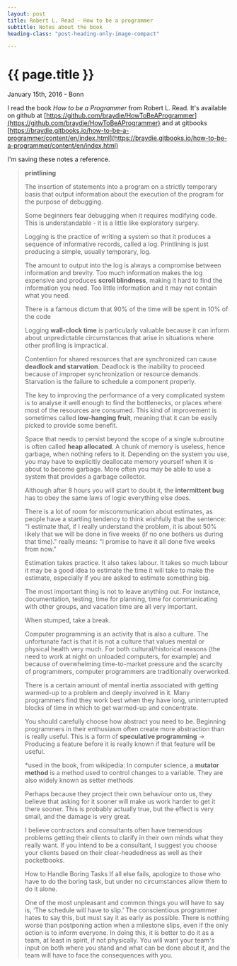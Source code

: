 ```yaml
---
layout: post
title: Robert L. Read - How to be a programmer
subtitle: Notes about the book
heading-class: "post-heading-only-image-compact"

---
```


{{ page.title }}
================

<p class="meta">January 15th, 2016 - Bonn</p>


I read the book _How to be a Programmer_ from Robert L. Read. It's available on github at [https://github.com/braydie/HowToBeAProgrammer](https://github.com/braydie/HowToBeAProgrammer) and at gitbooks [https://braydie.gitbooks.io/how-to-be-a-programmer/content/en/index.html](https://braydie.gitbooks.io/how-to-be-a-programmer/content/en/index.html)

I'm saving these notes a reference.

<blockquote>
<strong>printlining</strong>

<p>The insertion of statements into a program on a strictly temporary basis that output information about the execution of the program for the purpose of debugging.</p>

<p>Some beginners fear debugging when it requires modifying code. This is understandable - it is a little like exploratory surgery.</p>

<p>Logging is the practice of writing a system so that it produces a sequence of informative records, called a log. Printlining is just producing a simple, usually temporary, log.</p>


<p>The amount to output into the log is always a compromise between information and brevity. Too much information makes the log expensive and produces <strong>scroll blindness</strong>, making it hard to find the information you need. Too little information and it may not contain what you need.</p>

 <p>There is a famous dictum that 90% of the time will be spent in 10% of the code</p>

<p>Logging <strong>wall-clock time</strong> is particularly valuable because it can inform about unpredictable circumstances that arise in situations where other profiling is impractical.</p>

<p>Contention for shared resources that are synchronized can cause <strong>deadlock and starvation</strong>. Deadlock is the inability to proceed because of improper synchronization or resource demands. Starvation is the failure to schedule a component properly.</p>

<p>The key to improving the performance of a very complicated system is to analyse it well enough to find the bottlenecks, or places where most of the resources are consumed. This kind of improvement is sometimes called <strong>low-hanging fruit</strong>, meaning that it can be easily picked to provide some benefit.</p>

<p>Space that needs to persist beyond the scope of a single subroutine is often called <strong>heap allocated</strong>. A chunk of memory is useless, hence garbage, when nothing refers to it. Depending on the system you use, you may have to explicitly deallocate memory yourself when it is about to become garbage. More often you may be able to use a system that provides a garbage collector.</p>

<p>Although after 8 hours you will start to doubt it, the <strong>intermittent bug</strong> has to obey the same laws of logic everything else does.</p>


 <p>There is a lot of room for miscommunication about estimates, as people have a startling tendency to think wishfully that the sentence:
 "I estimate that, if I really understand the problem, it is about 50% likely that we will be done in five weeks (if no one bothers us during that time)."
 really means:
 "I promise to have it all done five weeks from now."</p>

 <p>Estimation takes practice. It also takes labour. It takes so much labour it may be a good idea to estimate the time it will take to make the estimate, especially if you are asked to estimate something big.</p>

<p>The most important thing is not to leave anything out. For instance, documentation, testing, time for planning, time for communicating with other groups, and vacation time are all very important.</p>

<p>When stumped, take a break.</p>

<p>Computer programming is an activity that is also a culture. The unfortunate fact is that it is not a culture that values mental or physical health very much. For both cultural/historical reasons (the need to work at night on unloaded computers, for example) and because of overwhelming time-to-market pressure and the scarcity of programmers, computer programmers are traditionally overworked.</p>

<p>There is a certain amount of mental inertia associated with getting warmed-up to a problem and deeply involved in it. Many programmers find they work best when they have long, uninterrupted blocks of time in which to get warmed-up and concentrate.</p>

<p>You should carefully choose how abstract you need to be. Beginning programmers in their enthusiasm often create more abstraction than is really useful.  This is a form of <strong>speculative programming</strong> -> Producing a feature before it is really known if that feature will be useful.</p>

<p>*used in the book, from wikipedia: In computer science, a <strong>mutator method</strong> is a method used to control changes to a variable. They are also widely known as setter methods</p>

<p>Perhaps because they project their own behaviour onto us, they believe that asking for it sooner will make us work harder to get it there sooner. This is probably actually true, but the effect is very small, and the damage is very great.</p>

<p>I believe contractors and consultants often have tremendous problems getting their clients to clarify in their own minds what they really want. If you intend to be a consultant, I suggest you choose your clients based on their clear-headedness as well as their pocketbooks.</p>

<p>How to Handle Boring Tasks
If all else fails, apologize to those who have to do the boring task, but under no circumstances allow them to do it alone.</p>

<p>One of the most unpleasant and common things you will have to say is, ‘The schedule will have to slip.’ The conscientious programmer hates to say this, but must say it as early as possible. There is nothing worse than postponing action when a milestone slips, even if the only action is to inform everyone. In doing this, it is better to do it as a team, at least in spirit, if not physically. You will want your team's input on both where you stand and what can be done about it, and the team will have to face the consequences with you.</p>
</blockquote>
